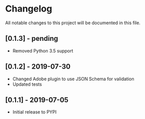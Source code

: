 # Changelog
All notable changes to this project will be documented in this file.

## [0.1.3] - pending
- Removed Python 3.5 support

## [0.1.2] - 2019-07-30
- Changed Adobe plugin to use JSON Schema for validation
- Updated tests

## [0.1.1] - 2019-07-05
- Initial release to PYPI